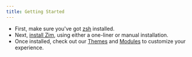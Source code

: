 ```yaml
---
title: Getting Started
---
```


 - First, make sure you've got [zsh](http://zsh.sourceforge.net/) installed.
 - Next, [install Zim](install), using either a one-liner or manual installation. 
 - Once installed, check out our [Themes](themes) and [Modules](modules) to customize your experience. 